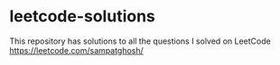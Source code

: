 # leetcode-solutions
This repository has solutions to all the questions I solved on LeetCode
https://leetcode.com/sampatghosh/
